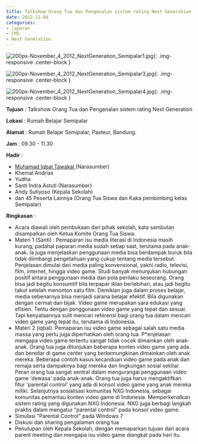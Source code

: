 ```yaml
---
title: Talkshow Orang Tua dan Pengenalan sistem rating Next Generation
date: 2012-11-04
categories:
- laporan
- CMS
- Next Generation
---
```


![200px-November_4_2012_NextGeneration_Semipalar1.jpg](/uploads/200px-November_4_2012_NextGeneration_Semipalar1.jpg){: .img-responsive .center-block }

![200px-November_4_2012_NextGeneration_Semipalar3.jpg](/uploads/200px-November_4_2012_NextGeneration_Semipalar3.jpg){: .img-responsive .center-block }

![200px-November_4_2012_NextGeneration_Semipalar4.jpg](/uploads/200px-November_4_2012_NextGeneration_Semipalar4.jpg){: .img-responsive .center-block }


**Tujuan** : Talkshow Orang Tua dan Pengenalan sistem rating Next Generation

**Lokasi** : Rumah Belajar Semipalar 

**Alamat** : Rumah Belajar Semipalar, Pasteur, Bandung. 

**Jam** : 09.30 - 11.30 

**Hadir** :
* [Muhamad Iqbal Tawakal ](http://wiki.ciptamedia.org/wiki/Muhamad_Iqbal_Tawakal) (Narasumber)
* Khemal Andrias
* Yudha
* Santi Indra Astuti (Narasumber)
* Andy Sutiyoso (Kepala Sekolah)
* dan 45 Peserta Lainnya (Orang Tua Siswa dan Kaka pembimbing kelas Semipalar)

**Ringkasan** :
* Acara diawali oleh pembukaan dari pihak sekolah, kata sambutan disampaikan oleh Ketua Komite Orang Tua Siswa.
* Materi 1 (Santi) : Pemaparan isu media literasi di Indonesia masih kurang, padahal paparan media sudah setiap saat, terutama pada anak-anak. Ia juga menjelaskan penggunaan media bisa berdampak buruk bila tidak diimbangi pengetahuan yang cukup tentang media tersebut. Penjelasan dimulai dari media paling konvensional, yakni radio, televisi, film, internet, hingga video game. Studi banyak menunjukan hubungan positif antara penggunaan media dan pola perilaku seseorang. Orang bisa jadi begitu konsumtif bila terpapar iklan berlebihan, atau jadi begitu takut setelah menonton satu film. Demikian juga dalam proses belajar, media sebenarnya bisa menjadi sarana belajar efektif. Bila digunakan dengan cermat dan bijak. Video game merupakan sara edukasi yang efisien. Tentu dengan penggunaan video game yang tepat dan sesuai. Tapi kenyataannya sulit mencari referensi bagi orang tua dalam mencari video game yang tepat itu, terutama di Indonesia.
* Materi 2 (iqbal) :Pemaparan isu video game sebagai salah satu media massa yang perlu juga diperhatikan oleh orang tua. P*enjelasan mengapa video game tertentu sangat tidak cocok dimainkan oleh anak-anak. Orang tua juga ditunjukan beberapa konten video game yang ada dan beredar di game center yang berkemungkinan dimainkan oleh anak mereka. Beberapa contoh kasus kecanduan video game pada anak dan remaja serta dampaknya bagi mereka dan lingkungan sosial sekitar. Peran orang tua sangat sentral dalam mengurangai penggunaan video game 'dewasa' pada anak-anak. Orang tua juga harus mengaktifkan fitur 'parental control' yang ada di konsol video game yang anak mereka miliki. Selanjutnya sosialisasi komunitas NXG Indonesia, sebagai komunitas pemantau konten video game di Indonesia. Memperkenalkan sistem rating yang digunakan NXG Indonesia. NXG juga berbagi langkah praktis dalam mengatur "parental control" pada konsol video game.
* Simulasi "Parental Control" pada Windows 7
* Diskusi dan sharing pengalaman orang tua
* Penutupan oleh Kepala Sekolah, dengan memaparkan tujuan dari acara parent meeting dan mengapa isu video game diangkat pada hari itu.
